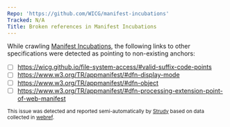 ```yaml
---
Repo: 'https://github.com/WICG/manifest-incubations'
Tracked: N/A
Title: Broken references in Manifest Incubations
---
```


While crawling [Manifest Incubations](https://wicg.github.io/manifest-incubations/), the following links to other specifications were detected as pointing to non-existing anchors:
* [ ] https://wicg.github.io/file-system-access/#valid-suffix-code-points
* [ ] https://www.w3.org/TR/appmanifest/#dfn-display-mode
* [ ] https://www.w3.org/TR/appmanifest/#dfn-object
* [ ] https://www.w3.org/TR/appmanifest/#dfn-processing-extension-point-of-web-manifest

<sub>This issue was detected and reported semi-automatically by [Strudy](https://github.com/w3c/strudy/) based on data collected in [webref](https://github.com/w3c/webref/).</sub>
